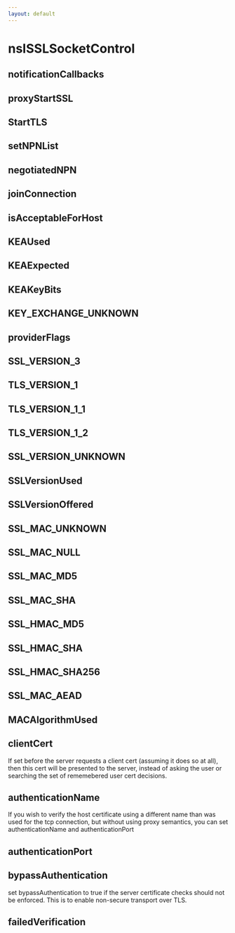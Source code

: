 ```yaml
---
layout: default
---
```


# nsISSLSocketControl #

## notificationCallbacks ##

## proxyStartSSL ##

## StartTLS ##

## setNPNList ##

## negotiatedNPN ##

## joinConnection ##

## isAcceptableForHost ##

## KEAUsed ##

## KEAExpected ##

## KEAKeyBits ##

## KEY_EXCHANGE_UNKNOWN ##

## providerFlags ##

## SSL_VERSION_3 ##

## TLS_VERSION_1 ##

## TLS_VERSION_1_1 ##

## TLS_VERSION_1_2 ##

## SSL_VERSION_UNKNOWN ##

## SSLVersionUsed ##

## SSLVersionOffered ##

## SSL_MAC_UNKNOWN ##

## SSL_MAC_NULL ##

## SSL_MAC_MD5 ##

## SSL_MAC_SHA ##

## SSL_HMAC_MD5 ##

## SSL_HMAC_SHA ##

## SSL_HMAC_SHA256 ##

## SSL_MAC_AEAD ##

## MACAlgorithmUsed ##

## clientCert ##

If set before the server requests a client cert (assuming it does so at
all), then this cert will be presented to the server, instead of asking
the user or searching the set of rememebered user cert decisions.


## authenticationName ##

If you wish to verify the host certificate using a different name than
was used for the tcp connection, but without using proxy semantics, you
can set authenticationName and authenticationPort


## authenticationPort ##

## bypassAuthentication ##

set bypassAuthentication to true if the server certificate checks should
not be enforced. This is to enable non-secure transport over TLS.


## failedVerification ##
